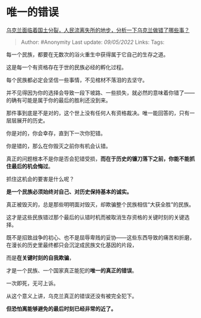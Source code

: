 # 唯一的错误
[乌克兰面临着国土分裂，人民流离失所的地步，分析一下乌克兰做错了哪些事？](https://www.zhihu.com/question/530734650/answer/2474875040)

> Author: #Anonymity 
Last update: *09/05/2022* 
Links: 
Tags: 


每一个民族，都要在无数次的浴火重生中获得属于它自己的生存之道。

这是每一个有资格存在于世的民族必经的孵化过程。

每个民族都必定会坚信一些事情，不见棺材不落泪的去坚守。

并不见得因为你的选择会导致一段下坡路、一些损失，就必然的意味着你错了——的确有可能是属于你的最后的胜利还没到来。

那件事到底是不是对的，这个世上没有任何人有资格裁决。唯一能回答的，只有一层层展开的历史。

你是对的，你会幸存，直到下一次你犯错。

你是错的，那么在你毁灭之前你有机会认错。

真正的问题根本不是你是否会犯错受损，**而在于历史的镰刀落下之前，你能不能抓住最后的机会悔过**。

  

抓住这机会的要害是什么呢？

**是一个民族必须始终对自己、对历史保持基本的诚实。**

  

真正被毁灭的，总是那些明明面对毁灭，却欺骗整个民族相信“大获全胜”的民族。

这才是这些民族错过那个最后的认错时机而被取消生存资格的关键时刻的关键选择。

  

既不是招致战争的初心、也不是屈辱卑贱的妥协——这些东西导致的痛苦和折磨，在漫长的历史里最终都只会沉淀成民族文化基因的片段，

而是**在关键时刻的自我欺骗**，

才是一个民族、一个国家真正能犯的**唯一的真正的错误**。

一次即死，无可上诉。

  

从这个意义上讲，乌克兰真正的错误还没有被完全犯下。

**但恐怕离能够避免的最后时刻已经非常的近了。**